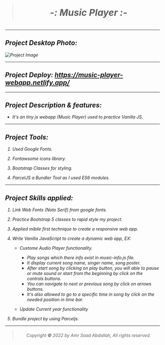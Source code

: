 >  <p style="text-align: center; padding: 8px; font-size: 30px "> <em><b><strong> -:  Music Player :- </strong> </b></p>

---

## Project Desktop Photo:

![Project Image](./music-player.png)

---

## Project Deploy: https://music-player-webapp.netlify.app/

---

## Project Description & features:

- It's an tiny js webapp (Music Player) used to practice Vanilla JS.

---

## Project Tools:

1. Used Google Fonts.

1. Fontawsome icons library.

1. Bootstrap Classes for styling.

1. ParcelJS a Bundler Tool as I used ES6 modules.

---

## Project Skills applied:

1. Link Web Fonts (Noto Serif) from google fonts.

1. Practice Bootstrap 5 classes to rapid style my project.

1. Applied mibile first technique to create a responsive web app.

1. Write Vanilla JavaScript to create a dynamic web app, EX:

   - Custome Audio Player functionality.

     - Play songs which there info exist in music-info.js file.
     - It display current song name, singer name, song poster.
     - After start song by clicking on play button, you will able to pause or mute sound or start from the beginning by click on the controls buttons.
     - You can navigate to next or previous song by click on arrows buttons.
     - It's also allowed to go to a specific time in song by click on the needed position in time bar.

   - Update Current year functionality

1. Bundle project by using Parceljs.

---

>  <p style="text-align: center; padding: 8px ">Copyright <em><b>&copy;</b> 2022  by Amr Saad Abdallah</em></b>, All rights reserved.</p>
